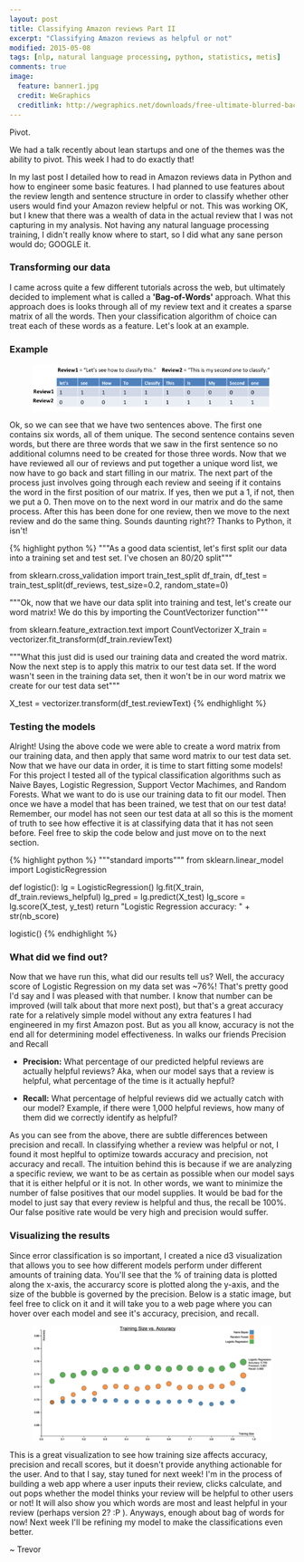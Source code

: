 ```yaml
---
layout: post
title: Classifying Amazon reviews Part II
excerpt: "Classifying Amazon reviews as helpful or not"
modified: 2015-05-08
tags: [nlp, natural language processing, python, statistics, metis]
comments: true
image:
  feature: banner1.jpg
  credit: WeGraphics
  creditlink: http://wegraphics.net/downloads/free-ultimate-blurred-background-pack/
---
```

Pivot.

We had a talk recently about lean startups and one of the themes was the ability to pivot.  This week I had to do exactly that!

In my last post I detailed how to read in Amazon reviews data in Python and how to engineer some basic features.  I had planned to use features about the review length and sentence structure in order to classify whether other users would find your Amazon review helpful or not.  This was working OK, but I knew that there was a wealth of data in the actual review that I was not capturing in my analysis.  Not having any natural language processing training, I didn't really know where to start, so I did what any sane person would do; GOOGLE it.

### Transforming our data
I came across quite a few different tutorials across the web, but ultimately decided to implement what is called a **'Bag-of-Words'** approach.  What this approach does is looks through all of my review text and it creates a sparse matrix of all the words.  Then your classification algorithm of choice can treat each of these words as a feature.  Let's look at an example.

### Example

<figure>
  <a href="/images/matrix.png"><img style="display:block; margin: 0 auto;" src="/images/matrix.png"></a>
</figure>

Ok, so we can see that we have two sentences above.  The first one contains six words, all of them unique.  The second sentence contains seven words, but there are three words that we saw in the first sentence so no additional columns need to be created for those three words.  Now that we have reviewed all our of reviews and put together a unique word list, we now have to go back and start filling in our matrix.  The next part of the process just involves going through each review and seeing if it contains the word in the first position of our matrix.  If yes, then we put a 1, if not, then we put a 0.  Then move on to the next word in our matrix and do the same process.  After this has been done for one review, then we move to the next review and do the same thing.  Sounds daunting right??  Thanks to Python, it isn't!


{% highlight python %}
"""As a good data scientist, let's first split our data into a training set and test set.  I've chosen an 80/20 split"""

from sklearn.cross_validation import train_test_split
df_train, df_test = train_test_split(df_reviews, test_size=0.2, random_state=0)

"""Ok, now that we have our data split into training and test, let's create our word matrix!  We do this by importing the CountVectorizer function"""

from sklearn.feature_extraction.text import CountVectorizer
X_train = vectorizer.fit_transform(df_train.reviewText)

"""What this just did is used our training data and created the word matrix.  Now the next step is to apply this matrix to our test data set.  If the word wasn't seen in the training data set, then it won't be in our word matrix we create for our test data set"""

X_test = vectorizer.transform(df_test.reviewText)
{% endhighlight %}

### Testing the models
Alright!  Using the above code we were able to create a word matrix from our training data, and then apply that same word matrix to our test data set.  Now that we have our data in order, it is time to start fitting some models!  For this project I tested all of the typical classification algorithms such as Naive Bayes, Logistic Regression, Support Vector Machimes, and Random Forests.  What we want to do is use our training data to fit our model.  Then once we have a model that has been trained, we test that on our test data!  Remember, our model has not seen our test data at all so this is the moment of truth to see how effective it is at classifying data that it has not seen before.  Feel free to skip the code below and just move on to the next section.

{% highlight python %}
"""standard imports"""
from sklearn.linear_model import LogisticRegression

def logistic():
    lg = LogisticRegression()
    lg.fit(X_train, df_train.reviews_helpful)
    lg_pred = lg.predict(X_test)
    lg_score = lg.score(X_test, y_test)
    return "Logistic Regression accuracy: " + str(nb_score)

logistic()
{% endhighlight %}

### What did we find out?

Now that we have run this, what did our results tell us?  Well, the accuracy score of Logistic Regression on my data set was ~76%!  That's pretty good I'd say and I was pleased with that number.  I know that number can be improved (will talk about that more next post), but that's a great accuracy rate for a relatively simple model without any extra features I had engineered in my first Amazon post.  But as you all know, accuracy is not the end all for determining model effectiveness.  In walks our friends Precision and Recall

- **Precision:** What percentage of our predicted helpful reviews are actually helpful reviews?  Aka, when our model says that a review is helpful, what percentage of the time is it actually hepful?

- **Recall:**  What percentage of helpful reviews did we actually catch with our model?  Example, if there were 1,000 helpful reviews, how many of them did we correctly identify as helpful?

As you can see from the above, there are subtle differences between precision and recall.  In classifying whether a review was helpful or not, I found it most heplful to optimize towards accuracy and precision, not accuracy and recall.  The intuition behind this is because if we are analyzing a specific review, we want to be as certain as possible when our model says that it is either helpful or it is not.  In other words, we want to minimize the number of false positives that our model supplies.  It would be bad for the model to just say that every review is helpful and thus, the recall be 100%.  Our false positive rate would be very high and precision would suffer.

### Visualizing the results

Since error classification is so important, I created a nice d3 visualization that allows you to see how different models perform under different amounts of training data.  You'll see that the % of training data is plotted along the x-axis, the accurarcy score is plotted along the y-axis, and the size of the bubble is governed by the precision.  Below is a static image, but feel free to click on it and it will take you to a web page where you can hover over each model and see it's accuracy, precision, and recall.


<figure>
  <a href="/images/amazon_model_scatter.png"><img style="display:block; margin: 0 auto;" src="/images/amazon_model_scatter.png"></a>
</figure>

This is a great visualization to see how training size affects accuracy, precision and recall scores, but it doesn't provide anything actionable for the user.  And to that I say, stay tuned for next week!  I'm in the process of building a web app where a user inputs their review, clicks calculate, and out pops whether the model thinks your review will be helpful to other users or not!  It will also show you which words are most and least helpful in your review (perhaps version 2? :P ).  Anyways, enough about bag of words for now!  Next week I'll be refining my model to make the classifications even better.

~ Trevor

[1]: http://cseweb.ucsd.edu/~jmcauley/
[2]: http://jmcauley.ucsd.edu/data/amazon/
[3]: http://textblob.readthedocs.org/en/dev/
